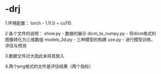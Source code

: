 # -drj
1.环境配置：
torch - 1.11.0 + cu115

2.各个文件的说明：
show.py - 数据的展示
dicm_to_numpy.py - 将dicm格式的图像转化为三维数组
models_3d.py - 三种模型的构建
use.py - 进行模型训练、评估与预测

3.数据文件过大因此未将其放入

4.两个png格式的文件是评估结果（两个指标）
